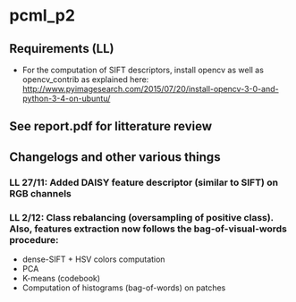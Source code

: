 # pcml_p2
## Requirements (LL)
- For the computation of SIFT descriptors, install opencv as well as opencv_contrib as explained here:
http://www.pyimagesearch.com/2015/07/20/install-opencv-3-0-and-python-3-4-on-ubuntu/
## See report.pdf for litterature review
## Changelogs and other various things
### LL 27/11: Added DAISY feature descriptor (similar to SIFT) on RGB channels
### LL 2/12: Class rebalancing (oversampling of positive class). Also, features extraction now follows the bag-of-visual-words procedure:
- dense-SIFT + HSV colors computation
- PCA
- K-means (codebook) 
- Computation of histograms (bag-of-words) on patches
